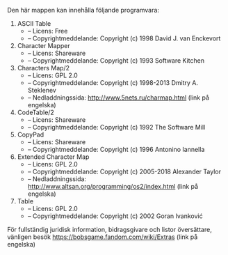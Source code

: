 ﻿Den här mappen kan innehålla följande programvara:

1. ASCII Table
   - – Licens: Free
   - – Copyrightmeddelande: Copyright (c) 1998 David J. van Enckevort
2. Character Mapper
   - – Licens: Shareware
   - – Copyrightmeddelande: Copyright (c) 1993 Software Kitchen
3. Characters Map/2
   - – Licens: GPL 2.0
   - – Copyrightmeddelande: Copyright (c) 1998-2013 Dmitry A. Steklenev
   - – Nedladdningssida: http://www.5nets.ru/charmap.html (link på engelska)
4. CodeTable/2
   - – Licens: Shareware
   - – Copyrightmeddelande: Copyright (c) 1992 The Software Mill
5. CopyPad
   - – Licens: Shareware
   - – Copyrightmeddelande: Copyright (c) 1996 Antonino Iannella
6. Extended Character Map
   - – Licens: GPL 2.0
   - – Copyrightmeddelande: Copyright (c) 2005-2018 Alexander Taylor
   - – Nedladdningssida: http://www.altsan.org/programming/os2/index.html (link på engelska)
7. Table
   - – Licens: GPL 2.0
   - – Copyrightmeddelande: Copyright (c) 2002 Goran Ivanković

För fullständig juridisk information, bidragsgivare och listor översättare, vänligen besök https://bobsgame.fandom.com/wiki/Extras (link på engelska)
